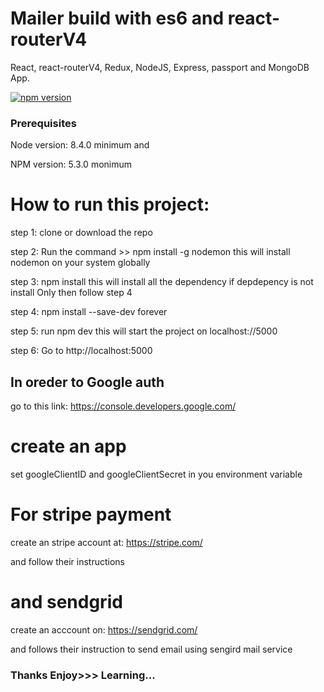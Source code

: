 # Mailer build with es6 and react-routerV4
React, react-routerV4, Redux, NodeJS, Express, passport and MongoDB App.

[![npm version](https://badge.fury.io/js/react-native.svg)](https://badge.fury.io/js/react-native)


### Prerequisites
 Node version: 8.4.0 minimum and 

 NPM version: 5.3.0 monimum

# How to run this project:
 step 1: clone or download the repo

 step 2: Run the command >> npm install -g nodemon  this will install nodemon on your system globally

 step 3: npm install   this will install all the dependency if depdepency is not install Only then follow step 4

 step 4: npm install --save-dev forever

 step 5: run npm dev  this will start the project on localhost://5000

 step 6: Go to  http://localhost:5000 


## In oreder to Google auth

  go to this link: https://console.developers.google.com/

 # create an app

   set googleClientID and googleClientSecret in you environment variable

# For stripe payment

 create an stripe account at:  https://stripe.com/

and follow their instructions

# and sendgrid 

 create an acccount on:  https://sendgrid.com/

 and follows their instruction to send email using sengird mail service

### Thanks Enjoy>>> Learning...
